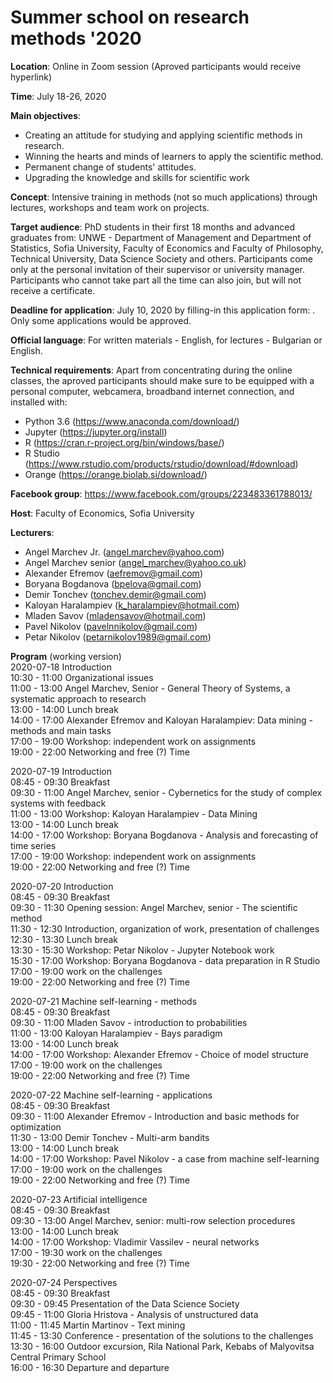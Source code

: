 # Summer school on research methods '2020

**Location**: Online in Zoom session (Aproved participants would receive hyperlink)

**Time**: July 18-26, 2020 

**Main objectives**:
* Creating an attitude for studying and applying scientific methods in research.
* Winning the hearts and minds of learners to apply the scientific method.
* Permanent change of students' attitudes.
* Upgrading the knowledge and skills for scientific work

**Concept**: Intensive training in methods (not so much applications) through lectures, workshops and team work on projects. 

**Target audience**: PhD students in their first 18 months and advanced graduates from: UNWE - Department of Management and Department of Statistics, Sofia University, Faculty of Economics and Faculty of Philosophy, Technical University, Data Science Society and others. Participants come only at the personal invitation of their supervisor or university manager. Participants who cannot take part all the time can also join, but will not receive a certificate.

**Deadline for application**: July 10, 2020 by filling-in this application form: . Only some applications would be approved.

**Official language**: For written materials - English, for lectures - Bulgarian or English.

**Technical requirements**: Apart from concentrating during the online classes, the aproved participants should make sure to be equipped with a personal computer, webcamera, broadband internet connection, and installed with:
* Python 3.6 (https://www.anaconda.com/download/)
* Jupyter (https://jupyter.org/install)
* R (https://cran.r-project.org/bin/windows/base/)
* R Studio (https://www.rstudio.com/products/rstudio/download/#download)
* Orange (https://orange.biolab.si/download/)

**Facebook group**: https://www.facebook.com/groups/223483361788013/

**Host**: Faculty of Economics, Sofia University

**Lecturers**:
* Angel Marchev Jr. (angel.marchev@yahoo.com)
* Angel Marchev senior (angel_marchev@yahoo.co.uk)
* Alexander Efremov (aefremov@gmail.com)
* Boryana Bogdanova (bpelova@gmail.com)
* Demir Tonchev (tonchev.demir@gmail.com)
* Kaloyan Haralampiev (k_haralampiev@hotmail.com)
* Mladen Savov (mladensavov@hotmail.com)
* Pavel Nikolov (pavelnnikolov@gmail.com)
* Petar Nikolov (petarnikolov1989@gmail.com)

**Program**
(working version)  
2020-07-18 Introduction   
10:30 - 11:00 Organizational issues  
11:00 - 13:00 Angel Marchev, Senior - General Theory of Systems, a systematic approach to research  
13:00 - 14:00 Lunch break  
14:00 - 17:00 Alexander Efremov and Kaloyan Haralampiev: Data mining - methods and main tasks  
17:00 - 19:00 Workshop: independent work on assignments  
19:00 - 22:00 Networking and free (?) Time  
  
2020-07-19 Introduction  
08:45 - 09:30 Breakfast  
09:30 - 11:00 Angel Marchev, senior - Cybernetics for the study of complex systems with feedback  
11:00 - 13:00 Workshop: Kaloyan Haralampiev - Data Mining  
13:00 - 14:00 Lunch break  
14:00 - 17:00 Workshop: Boryana Bogdanova - Analysis and forecasting of time series  
17:00 - 19:00 Workshop: independent work on assignments  
19:00 - 22:00 Networking and free (?) Time  

2020-07-20 Introduction  
08:45 - 09:30 Breakfast  
09:30 - 11:30 Opening session: Angel Marchev, senior - The scientific method  
11:30 - 12:30 Introduction, organization of work, presentation of challenges  
12:30 - 13:30 Lunch break  
13:30 - 15:30 Workshop: Petar Nikolov - Jupyter Notebook work  
15:30 - 17:00 Workshop: Boryana Bogdanova - data preparation in R Studio  
17:00 - 19:00 work on the challenges  
19:00 - 22:00 Networking and free (?) Time  

2020-07-21 Machine self-learning - methods  
08:45 - 09:30 Breakfast  
09:30 - 11:00 Mladen Savov - introduction to probabilities  
11:00 - 13:00 Kaloyan Haralampiev - Bays paradigm  
13:00 - 14:00 Lunch break  
14:00 - 17:00 Workshop: Alexander Efremov - Choice of model structure  
17:00 - 19:00 work on the challenges  
19:00 - 22:00 Networking and free (?) Time  

2020-07-22 Machine self-learning - applications  
08:45 - 09:30 Breakfast  
09:30 - 11:00 Alexander Efremov - Introduction and basic methods for optimization  
11:30 - 13:00 Demir Tonchev - Multi-arm bandits  
13:00 - 14:00 Lunch break  
14:00 - 17:00 Workshop: Pavel Nikolov - a case from machine self-learning  
17:00 - 19:00 work on the challenges  
19:00 - 22:00 Networking and free (?) Time  

2020-07-23 Artificial intelligence  
08:45 - 09:30 Breakfast  
09:30 - 13:00 Angel Marchev, senior: multi-row selection procedures  
13:00 - 14:00 Lunch break  
14:00 - 17:00 Workshop: Vladimir Vassilev - neural networks  
17:00 - 19:30 work on the challenges  
19:30 - 22:00 Networking and free (?) Time  

2020-07-24 Perspectives  
08:45 - 09:30 Breakfast  
09:30 - 09:45 Presentation of the Data Science Society  
09:45 - 11:00 Gloria Hristova - Analysis of unstructured data  
11:00 - 11:45 Martin Martinov - Text mining  
11:45 - 13:30 Conference - presentation of the solutions to the challenges  
13:30 - 16:00 Outdoor excursion, Rila National Park, Kebabs of Malyovitsa Central Primary School  
16:00 - 16:30 Departure and departure  
